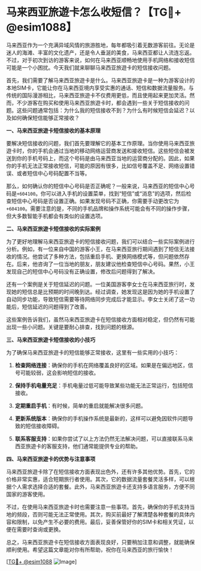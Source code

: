 # 马来西亚旅遊卡怎么收短信？【TG💪+ @esim1088】

马来西亚作为一个充满异域风情的旅游胜地，每年都吸引着无数游客前往。无论是迷人的海滩、丰富的文化遗产，还是令人垂涎的美食，马来西亚都让人流连忘返。不过，对于初次到访的游客来说，如何在马来西亚顺畅地使用手机网络和接收短信可能是一个小困扰。今天我们就来聊聊马来西亚旅遊卡的短信接收问题。

首先，我们需要了解马来西亚旅遊卡是什么。马来西亚旅遊卡是一种为游客设计的本地SIM卡，它能让你在马来西亚境内享受实惠的通话、短信和数据流量服务。与传统的国际漫游相比，马来西亚旅遊卡不仅费用更低，而且使用起来更加灵活。然而，不少游客在购买和使用马来西亚旅遊卡时，都会遇到一些关于短信接收的问题。这些问题通常包括：为什么我的短信接收不到？为什么有时候短信会延迟？以及如何确保短信能够正常接收？

**一、马来西亚旅遊卡短信接收的基本原理**

要解决短信接收的问题，我们首先要理解它的基本工作原理。当你使用马来西亚旅遊卡时，你的手机会通过当地的移动网络运营商发送和接收短信。这些短信会被发送到你的手机号码上，而这个号码是由马来西亚当地的运营商分配的。因此，如果你的手机无法正常接收短信，可能的原因有很多，比如信号覆盖不足、网络设置错误、或者短信中心号码配置不当等。

那么，如何确认你的短信中心号码是否正确呢？一般来说，马来西亚的短信中心号码是`+604100`。你可以进入手机的设置菜单，找到“短信”或“消息”的选项，然后检查短信中心号码是否设置正确。如果发现号码不正确，你需要手动更改它为`+604100`。需要注意的是，不同的手机品牌和操作系统可能会有不同的操作步骤，但大多数智能手机都会有类似的设置选项。

**二、马来西亚旅遊卡短信接收的实际案例**

为了更好地理解马来西亚旅遊卡的短信接收问题，我们可以结合一些实际案例进行分析。例如，有一位来自中国的游客小王，在马来西亚旅行期间遇到了短信无法接收的情况。他尝试了多种方法，包括重启手机、更换网络模式等，但问题依然存在。后来，他咨询了一位当地的朋友，朋友建议他检查短信中心号码。果然，小王发现自己的短信中心号码没有正确设置，修改后问题得到了解决。

还有一个案例是关于短信延迟的问题。一位美国游客李女士在马来西亚旅行时，发现她的短信总是比预期的时间晚到达。经过调查，她发现这是因为她的手机设置了自动同步功能，导致短信需要等待网络同步完成后才能显示。李女士关闭了这一功能后，短信延迟的问题得到了改善。

这些案例告诉我们，虽然马来西亚旅遊卡在短信接收方面相对稳定，但仍然有可能出现一些小问题。关键是要耐心排查，找到问题的根源。

**三、马来西亚旅遊卡短信接收的小技巧**

为了确保马来西亚旅遊卡的短信能够正常接收，这里有一些实用的小技巧：

1. **检查网络连接**：确保你的手机在网络覆盖良好的区域。如果是在偏远地区，信号可能较弱，这会影响短信的接收。
   
2. **保持手机电量充足**：手机电量过低可能导致某些功能无法正常运行，包括短信接收。

3. **定期重启手机**：有时候，简单的重启就能解决很多问题。

4. **更新系统版本**：确保你的手机操作系统是最新的，这样可以避免因软件问题导致的短信接收障碍。

5. **联系客服支持**：如果你尝试了以上方法仍然无法解决问题，可以直接联系马来西亚旅遊卡的客服支持，他们通常能提供专业的帮助。

**四、马来西亚旅遊卡的优势与注意事项**

马来西亚旅遊卡除了在短信接收方面表现出色外，还有许多其他优势。首先，它的价格非常实惠，适合短期旅行者使用。其次，它的数据流量套餐灵活多样，可以根据个人需求选择合适的套餐。此外，马来西亚旅遊卡还支持多语言服务，方便不同国家的游客使用。

不过，在使用马来西亚旅遊卡时也需要注意一些事项。首先，确保你的手机支持当地的频段，否则可能无法正常使用。其次，购买前最好了解清楚各种套餐的具体内容和限制，以免产生不必要的费用。最后，妥善保管好你的SIM卡和相关凭证，以便在需要时查询或更换。

总之，马来西亚旅遊卡在短信接收方面表现良好，只要稍加注意和调整，就能确保顺利使用。希望这篇文章能对你有所帮助，祝你在马来西亚的旅行愉快！

[[TG💪+ @esim1088](https://t.me/s/esim1088) ![Image](https://i.postimg.cc/4NQfJmqS/Snipaste-2025-05-13-00-14-12.png)]